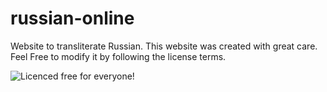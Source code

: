# russian-online
Website to transliterate Russian.
This website was created with great care. Feel Free to modify it by following the license terms.



![Licenced free for everyone!](https://cdn.icon-icons.com/icons2/2649/PNG/512/agpl_license_icon_160876.png)
